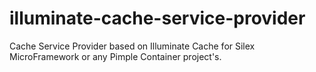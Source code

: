 # illuminate-cache-service-provider
Cache Service Provider based on Illuminate Cache for Silex MicroFramework or any Pimple Container project's.
